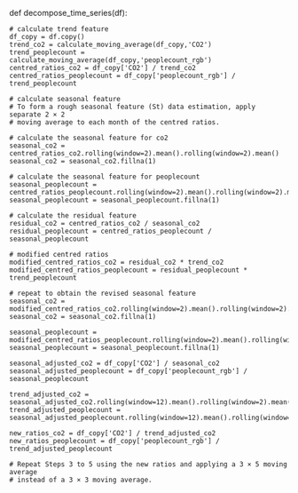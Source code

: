 def decompose_time_series(df):
    
    # calculate trend feature
    df_copy = df.copy()
    trend_co2 = calculate_moving_average(df_copy,'CO2')
    trend_peoplecount = calculate_moving_average(df_copy,'peoplecount_rgb')
    centred_ratios_co2 = df_copy['CO2'] / trend_co2
    centred_ratios_peoplecount = df_copy['peoplecount_rgb'] / trend_peoplecount
    
    # calculate seasonal feature
    # To form a rough seasonal feature (St) data estimation, apply separate 2 × 2
    # moving average to each month of the centred ratios.
    
    # calculate the seasonal feature for co2
    seasonal_co2 = centred_ratios_co2.rolling(window=2).mean().rolling(window=2).mean()
    seasonal_co2 = seasonal_co2.fillna(1)
    
    # calculate the seasonal feature for peoplecount
    seasonal_peoplecount = centred_ratios_peoplecount.rolling(window=2).mean().rolling(window=2).mean()
    seasonal_peoplecount = seasonal_peoplecount.fillna(1)
    
    # calculate the residual feature
    residual_co2 = centred_ratios_co2 / seasonal_co2
    residual_peoplecount = centred_ratios_peoplecount / seasonal_peoplecount
    
    # modified centred ratios
    modified_centred_ratios_co2 = residual_co2 * trend_co2
    modified_centred_ratios_peoplecount = residual_peoplecount * trend_peoplecount
    
    # repeat to obtain the revised seasonal feature
    seasonal_co2 = modified_centred_ratios_co2.rolling(window=2).mean().rolling(window=2).mean()
    seasonal_co2 = seasonal_co2.fillna(1)
    
    seasonal_peoplecount = modified_centred_ratios_peoplecount.rolling(window=2).mean().rolling(window=2).mean()
    seasonal_peoplecount = seasonal_peoplecount.fillna(1)
      
    seasonal_adjusted_co2 = df_copy['CO2'] / seasonal_co2
    seasonal_adjusted_peoplecount = df_copy['peoplecount_rgb'] / seasonal_peoplecount

    trend_adjusted_co2 = seasonal_adjusted_co2.rolling(window=12).mean().rolling(window=2).mean()
    trend_adjusted_peoplecount = seasonal_adjusted_peoplecount.rolling(window=12).mean().rolling(window=2).mean()
        
    new_ratios_co2 = df_copy['CO2'] / trend_adjusted_co2
    new_ratios_peoplecount = df_copy['peoplecount_rgb'] / trend_adjusted_peoplecount
    
    # Repeat Steps 3 to 5 using the new ratios and applying a 3 × 5 moving average
    # instead of a 3 × 3 moving average.